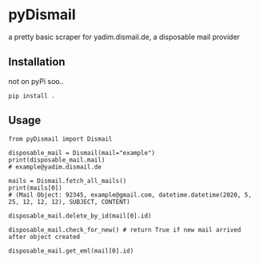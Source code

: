 pyDismail
==============

a pretty basic scraper for yadim.dismail.de, a disposable mail provider

Installation
------------
not on pyPi soo..

    pip install .

Usage
-----


    from pyDismail import Dismail
	
    disposable_mail = Dismail(mail="example")
	print(disposable_mail.mail)
	# example@yadim.dismail.de
	
	mails = Dismail.fetch_all_mails()
	print(mails[0])
	# (Mail Object: 92345, example@gmail.com, datetime.datetime(2020, 5, 25, 12, 12, 12), SUBJECT, CONTENT)
	
	disposable_mail.delete_by_id(mail[0].id)
	
	disposable_mail.check_for_new() # return True if new mail arrived after object created
	
	disposable_mail.get_eml(mail[0].id)
	
	
